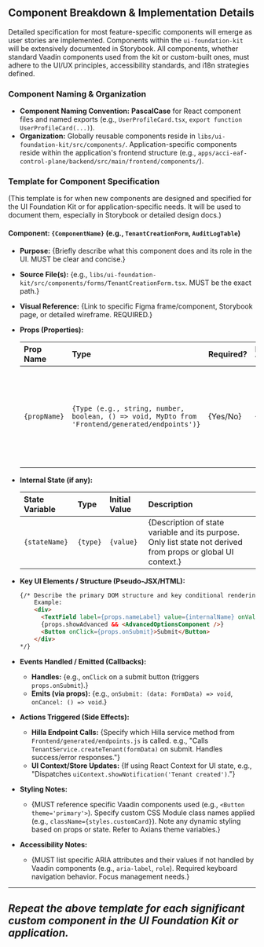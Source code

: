 ## Component Breakdown & Implementation Details

Detailed specification for most feature-specific components will emerge as user stories are implemented. Components within the `ui-foundation-kit` will be extensively documented in Storybook. All components, whether standard Vaadin components used from the kit or custom-built ones, must adhere to the UI/UX principles, accessibility standards, and i18n strategies defined.

### Component Naming & Organization

* **Component Naming Convention:** **PascalCase** for React component files and named exports (e.g., `UserProfileCard.tsx`, `export function UserProfileCard(...)`).
* **Organization:** Globally reusable components reside in `libs/ui-foundation-kit/src/components/`. Application-specific components reside within the application's frontend structure (e.g., `apps/acci-eaf-control-plane/backend/src/main/frontend/components/`).

### Template for Component Specification

(This template is for when new components are designed and specified for the UI Foundation Kit or for application-specific needs. It will be used to document them, especially in Storybook or detailed design docs.)

#### Component: `{ComponentName}` (e.g., `TenantCreationForm`, `AuditLogTable`)

* **Purpose:** {Briefly describe what this component does and its role in the UI. MUST be clear and concise.}
* **Source File(s):** {e.g., `libs/ui-foundation-kit/src/components/forms/TenantCreationForm.tsx`. MUST be the exact path.}
* **Visual Reference:** {Link to specific Figma frame/component, Storybook page, or detailed wireframe. REQUIRED.}
* **Props (Properties):**

    | Prop Name     | Type                                      | Required? | Default Value | Description                                                                                                |
    | :------------ | :---------------------------------------- | :-------- | :------------ | :--------------------------------------------------------------------------------------------------------- |
    | `{propName}`  | `{Type (e.g., string, number, boolean, () => void, MyDto from 'Frontend/generated/endpoints')}` | {Yes/No}  | {If any}    | {MUST clearly state the prop's purpose and any constraints, e.g., 'Must be a valid Tenant ID.'}          |

* **Internal State (if any):**

    | State Variable  | Type      | Initial Value | Description                                                                    |
    | :-------------- | :-------- | :------------ | :----------------------------------------------------------------------------- |
    | `{stateName}`   | `{type}`  | `{value}`     | {Description of state variable and its purpose. Only list state not derived from props or global UI context.} |

* **Key UI Elements / Structure (Pseudo-JSX/HTML):**

    ```html
    {/* Describe the primary DOM structure and key conditional rendering logic.
        Example:
        <div>
          <TextField label={props.nameLabel} value={internalName} onValueChanged={handleNameChange} />
          {props.showAdvanced && <AdvancedOptionsComponent />}
          <Button onClick={props.onSubmit}>Submit</Button>
        </div>
    */}
    ```

* **Events Handled / Emitted (Callbacks):**
  * **Handles:** {e.g., `onClick` on a submit button (triggers `props.onSubmit`).}
  * **Emits (via props):** {e.g., `onSubmit: (data: FormData) => void`, `onCancel: () => void`.}
* **Actions Triggered (Side Effects):**
  * **Hilla Endpoint Calls:** {Specify which Hilla service method from `Frontend/generated/endpoints.js` is called. e.g., "Calls `TenantService.createTenant(formData)` on submit. Handles success/error responses."}
  * **UI Context/Store Updates:** {If using React Context for UI state, e.g., "Dispatches `uiContext.showNotification('Tenant created')`."}
* **Styling Notes:**
  * {MUST reference specific Vaadin components used (e.g., `<Button theme='primary'>`). Specify custom CSS Module class names applied (e.g., `className={styles.customCard}`). Note any dynamic styling based on props or state. Refer to Axians theme variables.}
* **Accessibility Notes:**
  * {MUST list specific ARIA attributes and their values if not handled by Vaadin components (e.g., `aria-label`, `role`). Required keyboard navigation behavior. Focus management needs.}

---

_Repeat the above template for each significant custom component in the UI Foundation Kit or application._
---
